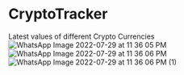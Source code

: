 # CryptoTracker
Latest values of different Crypto Currencies
![WhatsApp Image 2022-07-29 at 11 36 05 PM](https://user-images.githubusercontent.com/84710418/181819188-d11e3be7-eaa3-4f14-b9ff-c9fa3a787228.jpeg)
![WhatsApp Image 2022-07-29 at 11 36 06 PM](https://user-images.githubusercontent.com/84710418/181819209-fb2faa3e-7d51-4bf5-a24e-a2d8cfbdca47.jpeg)
![WhatsApp Image 2022-07-29 at 11 36 06 PM (1)](https://user-images.githubusercontent.com/84710418/181819217-aab2b80a-4ebd-40ad-83a0-ab3c20d46cdd.jpeg)
